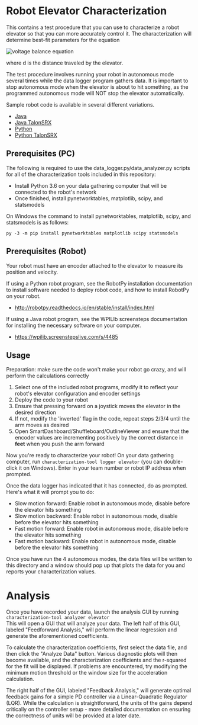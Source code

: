 Robot Elevator Characterization
===============================

This contains a test procedure that you can use to characterize a robot elevator
so that you can more accurately control it.  The characterization will determine
best-fit parameters for the equation

![voltage balance equation](https://latex.codecogs.com/gif.latex?V_{applied}=kG&plus;kFr\cdot&space;sgn(\dot{d})&plus;kV\cdot\dot{d}&plus;kA\cdot\ddot{d})

where d is the distance traveled by the elevator.

The test procedure involves running your robot in autonomous mode several times
while the data logger program gathers data. It is important to stop autonomous
mode when the elevator is about to hit something, as the programmed autonomous mode will NOT stop the elevator automatically.

Sample robot code is available in several different variations.

* [Java](robot-java)
* [Java TalonSRX](robot-java-talonsrx)
* [Python](robot-python)
* [Python TalonSRX](robot-python-talonsrx)

Prerequisites (PC)
------------------

The following is required to use the data_logger.py/data_analyzer.py scripts for all
of the characterization tools included in this repository:

* Install Python 3.6 on your data gathering computer that will be connected to
  the robot's network
* Once finished, install pynetworktables, matplotlib, scipy, and statsmodels

On Windows the command to install pynetworktables, matplotlib, scipy, and statsmodels 
is as follows:

    py -3 -m pip install pynetworktables matplotlib scipy statsmodels

Prerequisites (Robot)
---------------------

Your robot must have an encoder attached to the elevator to measure its
position and velocity.

If using a Python robot program, see the RobotPy installation documentation to
install software needed to deploy robot code, and how to install RobotPy on
your robot.

* http://robotpy.readthedocs.io/en/stable/install/index.html

If using a Java robot program, see the WPILIb screensteps documentation for
installing the necessary software on your computer.

* https://wpilib.screenstepslive.com/s/4485

Usage
-----

Preparation: make sure the code won't make your robot go crazy, and will perform the
calculations correctly

1. Select one of the included robot programs, modify it to reflect your
   robot's elevator configuration and encoder settings
2. Deploy the code to your robot
3. Ensure that pressing forward on a joystick moves the elevator in the desired
   direction
4. If not, modify the 'inverted' flag in the code, repeat steps 2/3/4 until
   the arm moves as desired
5. Open SmartDashboard/Shuffleboard/OutlineViewer and ensure that the
   encoder values are incrementing positively by the correct distance in
   **feet** when you push the arm forward

Now you're ready to characterize your robot! On your data gathering computer,
run `characterization-tool logger elevator` (you can double-click it on Windows). Enter in your
team number or robot IP address when prompted.

Once the data logger has indicated that it has connected, do as prompted. Here's
what it will prompt you to do:

* Slow motion forward: Enable robot in autonomous mode, disable before the elevator
  hits something
* Slow motion backward: Enable robot in autonomous mode, disable before the
  elevator hits something
* Fast motion forward: Enable robot in autonomous mode, disable before the elevator
  hits something
* Fast motion backward: Enable robot in autonomous mode, disable before the elevator
  hits something

Once you have run the 4 autonomous modes, the data files will be written to
this directory and a window should pop up that plots the data for you and reports
your characterization values.

Analysis
========

Once you have recorded your data, launch the analysis GUI by running `characterization-tool analyzer elevator`  
This will open a GUI that will analyze your data.  The left half of this GUI, labeled 
"Feedforward Analysis," will perform the linear regression and generate the aforementioned 
coefficients.

To calculate the characterization coefficients, first select the data file, and then click 
the "Analyze Data" button.  Various diagnostic plots will then become available, and the 
characterization coefficients and the r-squared for the fit will be displayed.  If problems 
are encountered, try modifying the minimum motion threshold or the window size for the 
acceleration calculation.

The right half of the GUI, labeled "Feedback Analysis," will generate optimal feedback 
gains for a simple PD controller via a Linear-Quadratic Regulator (LQR).  While the calculation 
is straightforward, the units of the gains depend critically on the controller setup - more 
detailed documentation on ensuring the correctness of units will be provided at a later date.
